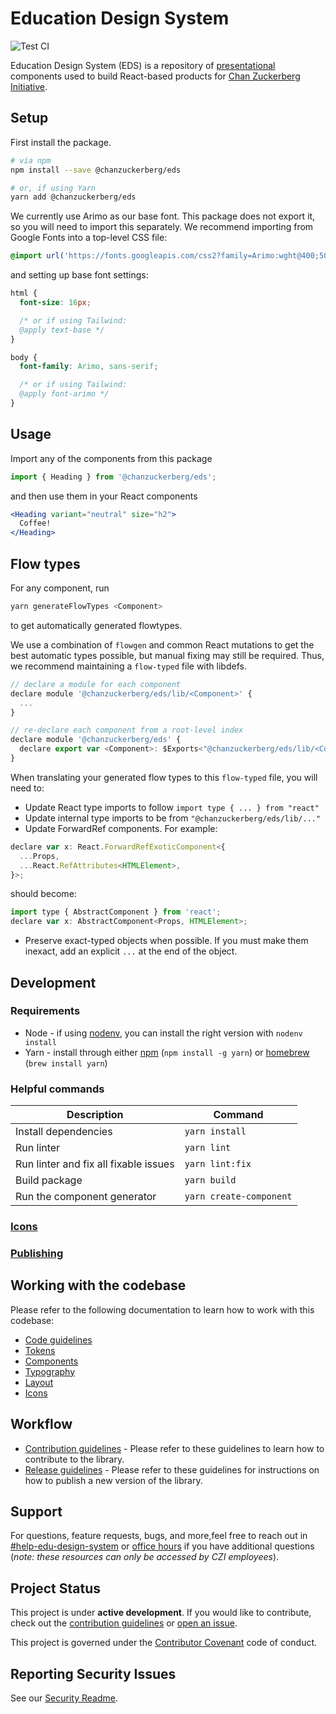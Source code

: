 # Education Design System

![Test CI](https://github.com/chanzuckerberg/edu-design-system/workflows/Test%20CI/badge.svg)

Education Design System (EDS) is a repository of [presentational](https://medium.com/@dan_abramov/smart-and-dumb-components-7ca2f9a7c7d0) components used to build React-based products for [Chan Zuckerberg Initiative](https://chanzuckerberg.com/education/).

## Setup

First install the package.

```bash
# via npm
npm install --save @chanzuckerberg/eds

# or, if using Yarn
yarn add @chanzuckerberg/eds
```

We currently use Arimo as our base font. This package does not export it, so you will need to import this separately. We recommend importing from Google Fonts into a top-level CSS file:

```css
@import url('https://fonts.googleapis.com/css2?family=Arimo:wght@400;500;600&display=swap');
```

and setting up base font settings:

```css
html {
  font-size: 16px;

  /* or if using Tailwind:
  @apply text-base */
}

body {
  font-family: Arimo, sans-serif;

  /* or if using Tailwind:
  @apply font-arimo */
}
```

## Usage

Import any of the components from this package

```js
import { Heading } from '@chanzuckerberg/eds';
```

and then use them in your React components

```jsx
<Heading variant="neutral" size="h2">
  Coffee!
</Heading>
```

## Flow types

For any component, run

```bash
yarn generateFlowTypes <Component>
```

to get automatically generated flowtypes.

We use a combination of `flowgen` and common React mutations to get the best automatic types possible, but manual fixing may still be required. Thus, we recommend maintaining a `flow-typed` file with libdefs.

```js
// declare a module for each component
declare module '@chanzuckerberg/eds/lib/<Component>' {
  ...
}

// re-declare each component from a root-level index
declare module '@chanzuckerberg/eds' {
  declare export var <Component>: $Exports<"@chanzuckerberg/eds/lib/<Component>">;
}
```

When translating your generated flow types to this `flow-typed` file, you will need to:

- Update React type imports to follow `import type { ... } from "react"`
- Update internal type imports to be from `"@chanzuckerberg/eds/lib/..."`
- Update ForwardRef components. For example:

```js
declare var x: React.ForwardRefExoticComponent<{
  ...Props,
  ...React.RefAttributes<HTMLElement>,
}>;
```

should become:

```js
import type { AbstractComponent } from 'react';
declare var x: AbstractComponent<Props, HTMLElement>;
```

- Preserve exact-typed objects when possible. If you must make them inexact, add an explicit `...` at the end of the object.

## Development

### Requirements

- Node - if using [nodenv](https://github.com/nodenv/nodenv), you can install the right version with `nodenv install`
- Yarn - install through either [npm](https://docs.npmjs.com/) (`npm install -g yarn`) or [homebrew](https://brew.sh/) (`brew install yarn`)

### Helpful commands

| Description                           | Command                 |
| ------------------------------------- | ----------------------- |
| Install dependencies                  | `yarn install`          |
| Run linter                            | `yarn lint`             |
| Run linter and fix all fixable issues | `yarn lint:fix`         |
| Build package                         | `yarn build`            |
| Run the component generator           | `yarn create-component` |

### [Icons](./docs/ICONS.md)

### [Publishing](./docs/PUBLISHING.md)

## Working with the codebase

Please refer to the following documentation to learn how to work with this codebase:

- [Code guidelines](./docs/CODE_GUIDELINES.md)
- [Tokens](./docs/TOKENS.md)
- [Components](./docs/COMPONENTS.md)
- [Typography](./docs/TYPOGRAPHY.md)
- [Layout](./docs/LAYOUT.md)
- [Icons](./docs/ICONS.md)

## Workflow

- [Contribution guidelines](./docs/CONTRIBUTING.md) - Please refer to these guidelines to learn how to contribute to the library.
- [Release guidelines](.docs/PUBLISHING.md) - Please refer to these guidelines for instructions on how to publish a new version of the library.

## Support

For questions, feature requests, bugs, and more,feel free to reach out in [#help-edu-design-system](https://chanzuckerbergteam.slack.com/archives/CTFV79JH4) or [office hours](https://www.google.com/url?q=https://docs.google.com/spreadsheets/d/1zZguiMQHQLANjfUF-LjmPkbZ29I7ZXfl8TRDAhqDL0o/edit&sa=D&source=calendar&ust=1617083817378000&usg=AOvVaw2MJp29FMPv2AD1WJFX5Q2x) if you have additional questions (_note: these resources can only be accessed by CZI employees_).

## Project Status

This project is under **active development**. If you would like to contribute, check out the [contribution guidelines](./docs/CONTRIBUTING.md) or [open an issue](https://github.com/chanzuckerberg/edu-design-system/issues).

This project is governed under the [Contributor Covenant](https://www.contributor-covenant.org/) code of conduct.

## Reporting Security Issues

See our [Security Readme](https://github.com/chanzuckerberg/edu-design-system/blob/main/SECURITY.md).
